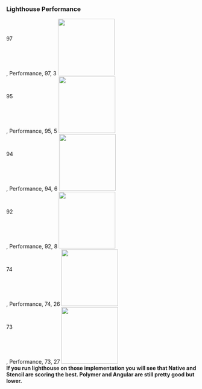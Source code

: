 
<section>
    <h3>Lighthouse Performance</h3>
    <div layout="row" layout-align="center start">
        <div flex="20" style="position: relative;">
            <canvas data-chart="doughnut" style="margin: 20px 0">
            ,
            Performance, 97, 3
            <!--
            {
            "data": {
                "datasets": [
                    {
                        "fill": false,
                        "backgroundColor": [
                            "#44b164",
                            "#222"
                        ],
                        "borderColor": [
                            "#44b164",
                            "#222"
                        ],
                        "borderWidth": 1
                    }
                ]
            },
            "options": {
                "responsive": true,
                "legend": {
                    "display": false
                }
            }
            }
            -->
            </canvas>
            <span style="position: absolute; top: 44px; left: 0; right: 0;">97</span>
            <img src="../../img/stencil-logo.png" height="150" class="img-plain"/>
        </div>
        <div flex="20" style="position: relative;">
            <canvas data-chart="doughnut" style="margin: 20px 0">
            ,
            Performance, 95, 5
            <!--
            {
            "data": {
                "datasets": [
                    {
                        "fill": false,
                        "backgroundColor": [
                            "#44b164",
                            "#222"
                        ],
                        "borderColor": [
                            "#44b164",
                            "#222"
                        ],
                        "borderWidth": 1
                    }
                ]
            },
            "options": {
                "responsive": true,
                "legend": {
                    "display": false
                }
            }
            }
            -->
            </canvas>
            <span style="position: absolute; top: 44px; left: 0; right: 0;">95</span>
            <img src="../../img/skatejs-logo.png" height="150" class="img-plain"/>
        </div><div flex="20" style="position: relative;">
            <canvas data-chart="doughnut" style="margin: 20px 0">
            ,
            Performance, 94, 6
            <!--
            {
            "data": {
                "datasets": [
                    {
                        "fill": false,
                        "backgroundColor": [
                            "#44b164",
                            "#222"
                        ],
                        "borderColor": [
                            "#44b164",
                            "#222"
                        ],
                        "borderWidth": 1
                    }
                ]
            },
            "options": {
                "responsive": true,
                "legend": {
                    "display": false
                }
            }
            }
            -->
            </canvas>
            <span style="position: absolute; top: 44px; left: 0; right: 0;">94</span>
            <img src="../../img/polymer-logo.png" height="150" class="img-plain"/>
        </div>
        <div flex="20" style="position: relative;">
            <canvas data-chart="doughnut" style="margin: 20px 0">
            ,
            Performance, 92, 8
            <!--
            {
            "data": {
                "datasets": [
                    {
                        "fill": false,
                        "backgroundColor": [
                            "#44b164",
                            "#222"
                        ],
                        "borderColor": [
                            "#44b164",
                            "#222"
                        ],
                        "borderWidth": 1
                    }
                ]
            },
            "options": {
                "responsive": true,
                "legend": {
                    "display": false
                }
            }
            }
            -->
            </canvas>
            <span style="position: absolute; top: 44px; left: 0; right: 0;">92</span>
            <img src="../../img/web_component-logo.png" height="150" class="img-plain"/>
        </div>
        <div flex="20" style="position: relative;">
            <canvas data-chart="doughnut" style="margin: 20px 0">
            ,
            Performance, 74, 26
            <!--
            {
            "data": {
                "datasets": [
                    {
                        "label": "My First Dataset",
                        "fill": false,
                        "backgroundColor": [
                            "#d8b93f",
                            "#222"
                        ],
                        "borderColor": [
                            "#d8b93f",
                            "#222"
                        ],
                        "borderWidth": 1
                    }
                ]
            },
            "options": {
                "responsive": true,
                "legend": {
                    "display": false
                }
            }
            }
            -->
            </canvas>
            <span style="position: absolute; top: 44px; left: 0; right: 0;">74</span>
            <img src="../../img/angular-logo.png" height="150" class="img-plain"/>
        </div>
        <div flex="20" style="position: relative;">
            <canvas data-chart="doughnut" style="margin: 20px 0">
            ,
            Performance, 73, 27
            <!--
            {
            "data": {
                "datasets": [
                    {
                        "label": "My First Dataset",
                        "fill": false,
                        "backgroundColor": [
                            "#d8b93f",
                            "#222"
                        ],
                        "borderColor": [
                            "#d8b93f",
                            "#222"
                        ],
                        "borderWidth": 1
                    }
                ]
            },
            "options": {
                "responsive": true,
                "legend": {
                    "display": false
                }
            }
            }
            -->
            </canvas>
            <span style="position: absolute; top: 44px; left: 0; right: 0;">73</span>
            <img src="../../img/vue-logo.png" height="150" class="img-plain"/>
        </div>
    </div>
    <aside class="notes">
        <b>If you run lighthouse on those implementation you will see that Native and Stencil are scoring the best. Polymer and Angular are still pretty good but lower.</b>
    </aside>
</section>
